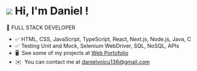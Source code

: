 ![](https://user-images.githubusercontent.com/18350557/176309783-0785949b-9127-417c-8b55-ab5a4333674e.gif) Hi, I'm Daniel !
====================================================================================================================================
📌 FULL STACK DEVELOPER 
* ✅  HTML, CSS, JavaScript, TypeScript, React, Next.js, Node.js, Java, C 
* ✅  Testing Unit and Mock, Selenium WebDriver, SQL, NoSQL, APIs
* 🖥️  See some of my projects at [Web Portofolio](http://daniel.daeva.ro)
* ✉️  You can contact me at [danielvoicu136@gmail.com](mailto:danielvoicu136@gmail.com)


